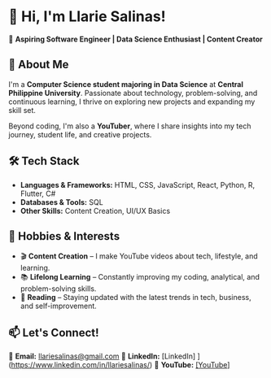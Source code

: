 # 👋 Hi, I'm Llarie Salinas!  

🎯 **Aspiring Software Engineer | Data Science Enthusiast | Content Creator**  

## 🚀 About Me  
I'm a **Computer Science student majoring in Data Science** at **Central Philippine University**. Passionate about technology, problem-solving, and continuous learning, I thrive on exploring new projects and expanding my skill set.  

Beyond coding, I'm also a **YouTuber**, where I share insights into my tech journey, student life, and creative projects.  

## 🛠️ Tech Stack  
- **Languages & Frameworks:** HTML, CSS, JavaScript, React, Python, R, Flutter, C#  
- **Databases & Tools:** SQL  
- **Other Skills:** Content Creation, UI/UX Basics  

## 📌 Hobbies & Interests  
- 🎬 **Content Creation** – I make YouTube videos about tech, lifestyle, and learning.  
- 📚 **Lifelong Learning** – Constantly improving my coding, analytical, and problem-solving skills.  
- 📖 **Reading** – Staying updated with the latest trends in tech, business, and self-improvement.  

## 📫 Let's Connect!  
📧 **Email:** llariesalinas@gmail.com
📌 **LinkedIn:** [LinkedIn]  ](https://www.linkedin.com/in/llariesalinas/)
📌 **YouTube:** [[YouTube]](https://www.youtube.com/@LLARIE)  

